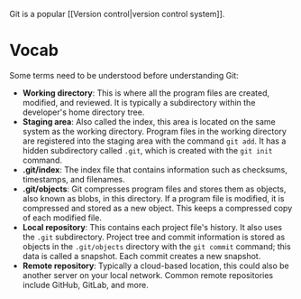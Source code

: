 Git is a popular [[Version control|version control system]].

# Vocab
Some terms need to be understood before understanding Git:
- **Working directory**: This is where all the program files are created, modified, and reviewed. It is typically a subdirectory within the developer's home directory tree.
- **Staging area**: Also called the index, this area is located on the same system as the working directory. Program files in the working directory are registered into the staging area with the command `git add`. It has a hidden subdirectory called `.git`, which is created with the `git init` command.
- **.git/index**: The index file that contains information such as checksums, timestamps, and filenames.
- **.git/objects**: Git compresses program files and stores them as objects, also known as blobs, in this directory. If a program file is modified, it is compressed and stored as a new object. This keeps a compressed copy of each modified file.
- **Local repository**: This contains each project file's history. It also uses the `.git` subdirectory. Project tree and commit information is stored as objects in the `.git/objects` directory with the `git commit` command; this data is called a snapshot. Each commit creates a new snapshot.
- **Remote repository**: Typically a cloud-based location, this could also be another server on your local network. Common remote repositories include GitHub, GitLab, and more.

